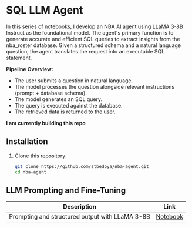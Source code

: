 # SQL LLM Agent 
In this series of notebooks, I develop an NBA AI agent using LLaMA 3-8B Instruct as the foundational model. The agent's primary function is to generate accurate and efficient SQL queries to extract insights from the nba_roster database. Given a structured schema and a natural language question, the agent translates the request into an executable SQL statement.

**Pipeline Overview:**

- The user submits a question in natural language.
- The model processes the question alongside relevant instructions (prompt + database schema).
- The model generates an SQL query.
- The query is executed against the database.
- The retrieved data is returned to the user.



 **I am currently building this repo** 

## Installation

1. Clone this repository:
   ```bash
   git clone https://github.com/stbedoya/nba-agent.git
   cd nba-agent


## LLM Prompting and Fine-Tuning

| Description                                      | Link  |
|--------------------------------------------------|-------|
| Prompting and structured output with LLaMA 3-8B | [Notebook](https://github.com/stbedoya/sqlite_agent/blob/main/notebooks/prompting_llama3.ipynb) |

